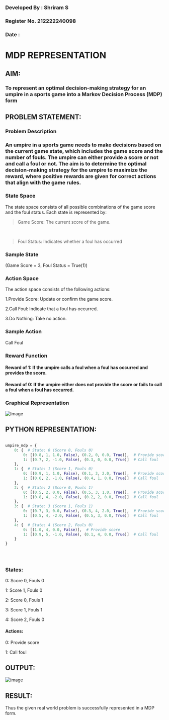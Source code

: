 ### Developed By : Shriram S

### Register No. 212222240098

### Date : 

# MDP REPRESENTATION

## AIM:

### To represent an optimal decision-making strategy for an umpire in a sports game into a Markov Decision Process (MDP) form

## PROBLEM STATEMENT:

### Problem Description

### An umpire in a sports game needs to make decisions based on the current game state, which includes the game score and the number of fouls. The umpire can either provide a score or not and call a foul or not. The aim is to determine the optimal decision-making strategy for the umpire to maximize the reward, where positive rewards are given for correct actions that align with the game rules.

### State Space

The state space consists of all possible combinations of the game score and the foul status. Each state is represented by:

> Game Score: The current score of the game.
<br>

> Foul Status: Indicates whether a foul has occurred

### Sample State

(Game Score = 3, Foul Status = True(1))

### Action Space
The action space consists of the following actions:

1.Provide Score: Update or confirm the game score.

2.Call Foul: Indicate that a foul has occurred.

3.Do Nothing: Take no action.

### Sample Action

Call Foul

### Reward Function

#### Reward of 1: If the umpire calls a foul when a foul has occurred and provides the score.

#### Reward of 0: If the umpire either does not provide the score or fails to call a foul when a foul has occurred.




### Graphical Representation

![Image](https://github.com/user-attachments/assets/d4f3d087-e168-4af1-9f04-e4f02ba8cdde)





## PYTHON REPRESENTATION:
```py

umpire_mdp = {
    0: {  # State: 0 (Score 0, Fouls 0)
        0: [(0.8, 1, 1.0, False), (0.2, 0, 0.0, True)],  # Provide score
        1: [(0.7, 2, -1.0, False), (0.3, 0, 0.0, True)]  # Call foul
    },
    1: {  # State: 1 (Score 1, Fouls 0)
        0: [(0.9, 1, 1.0, False), (0.1, 3, 2.0, True)],  # Provide score
        1: [(0.6, 2, -1.0, False), (0.4, 1, 0.0, True)]  # Call foul
    },
    2: {  # State: 2 (Score 0, Fouls 1)
        0: [(0.5, 2, 0.0, False), (0.5, 3, 1.0, True)],  # Provide score
        1: [(0.8, 4, -2.0, False), (0.2, 2, 0.0, True)]  # Call foul
    },
    3: {  # State: 3 (Score 1, Fouls 1)
        0: [(0.7, 3, 0.0, False), (0.3, 4, 2.0, True)],  # Provide score
        1: [(0.5, 4, -2.0, False), (0.5, 3, 0.0, True)]  # Call foul
    },
    4: {  # State: 4 (Score 2, Fouls 0)
        0: [(1.0, 4, 0.0, False)],  # Provide score
        1: [(0.9, 5, -1.0, False), (0.1, 4, 0.0, True)]  # Call foul
    }
}





```

### States:

0: Score 0, Fouls 0

1: Score 1, Fouls 0

2: Score 0, Fouls 1

3: Score 1, Fouls 1

4: Score 2, Fouls 0


#### Actions:

0: Provide score

1: Call foul


## OUTPUT:


![image](https://github.com/user-attachments/assets/0bcb28b9-49e2-482a-924f-44df97071dca)



## RESULT:

Thus the given real world problem is successfully represented in a MDP form.
